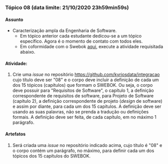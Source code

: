### Tópico 08 (data limite: **21/10/2020 23h59min59s**)

#### Assunto

- Caracterização ampla da Engenharia de Software.
  - Em tópico anterior cada estudante dedicou-se a um tópico específico. Agora é o momento de 
  contato com todos eles. 
  - Em coformidade com o Swebok [aqui](https://www.computer.org/education/bodies-of-knowledge/software-engineering), 
  execute a atividade requisitada abaixo.

#### Atividade:

1. Crie uma _issue_ no repositório https://github.com/kyriosdata/integracao cujo título deve ser "08" e o corpo deve incluir 
a definição de cada um dos 15 tópicos (capítulos) que formam o SWEBOK. Ou seja, o corpo deve possuir para "Requisitos de Software",
o capítulo 1, a definição correspondente de requisitos de software, para Projeto de Software (capítulo 2), a definição correspondente
de projeto (_design_ de software) e assim por diante, para cada um dos 15 capítulos. A definição deve ser usando as suas 
palavras, não se prenda a tradução ou definições formais. A definição deve ser feita, de cada capítulo, em no máximo 1 parágrafo. 

#### Artefatos

1. Será criada uma _issue_ no repositório indicado acima, cujo título é "08" e o corpo contém um parágrafo, no máximo,
para definir cada um dos tópicos dos 15 capítulos do SWEBOK. 

